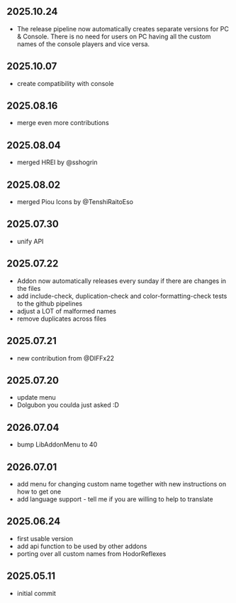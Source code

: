 ## 2025.10.24
- The release pipeline now automatically creates separate versions for PC & Console. There is no need for users on PC having all the custom names of the console players and vice versa.

## 2025.10.07
- create compatibility with console

## 2025.08.16
- merge even more contributions

## 2025.08.04
- merged HREI by @sshogrin

## 2025.08.02
- merged Piou Icons by @TenshiRaitoEso

## 2025.07.30
- unify API

## 2025.07.22
- Addon now automatically releases every sunday if there are changes in the files
- add include-check, duplication-check and color-formatting-check tests to the github pipelines
- adjust a LOT of malformed names
- remove duplicates across files

## 2025.07.21
- new contribution from @DIFFx22

## 2025.07.20
- update menu
- Dolgubon you coulda just asked :D

## 2026.07.04
- bump LibAddonMenu to 40

## 2026.07.01
- add menu for changing custom name together with new instructions on how to get one
- add language support - tell me if you are willing to help to translate

## 2025.06.24
- first usable version
- add api function to be used by other addons
- porting over all custom names from HodorReflexes

## 2025.05.11
- initial commit